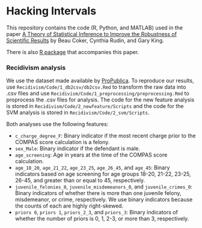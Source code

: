 # Hacking Intervals

This repository contains the code (R, Python, and MATLAB) used in the paper [A Theory of Statistical Inference to Improve the Robustness of Scientific Results](https://arxiv.org/abs/1804.08646) by Beau Coker, Cynthia Rudin, and Gary King.

There is also [R package](https://github.com/beauCoker/hacking) that accompanies this paper. 


### Recidivism analysis

We use the dataset made available by [ProPublica](https://github.com/propublica/compas-analysis). To reproduce our results, use `Recidivism/Code/1_db2csv/db2csv.Rmd` to transform the raw data into .csv files and use `Recidivism/Code/1_preprocessing/preprocessing.Rmd` to proprocess the .csv files for analysis. The code for the new feature analysis is stored in `Recidivism/Code/2_newfeature/Scripts` and the code for the SVM analysis is stored in `Recidivism/Code/2_svm/Scripts`.

Both analyses use the following features:
* `c_charge_degree_F`: Binary indicator if the most recent charge prior to the COMPAS score calculation is a felony.
* `sex_Male`: Binary indicator if the defendant is male.
* `age_screening`: Age in years at the time of the COMPAS score calculation.
* `age_18_20`, `age_21_22`, `age_23_25`, `age_26_45`, and `age_45`: Binary indicators based on
age screening for age groups 18-20, 21-22, 23-25, 26-45, and greater than or equal to 45, respectively. 
* `juvenile_felonies_0`, `juvenile_misdemeanors_0`, and `juvenile_crimes_0`: Binary indicators of whether there is more than one juvenile felony, misdemeanor, or crime, respectively. We use binary
indicators because the counts of each are highly right-skewed.
* `priors 0`, `priors 1`, `priors_2_3`, and `priors_3`: Binary indicators of whether the number of
priors is 0, 1, 2-3, or more than 3, respectively.
